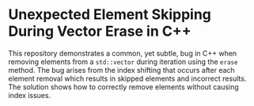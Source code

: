 # Unexpected Element Skipping During Vector Erase in C++

This repository demonstrates a common, yet subtle, bug in C++ when removing elements from a `std::vector` during iteration using the `erase` method. The bug arises from the index shifting that occurs after each element removal which results in skipped elements and incorrect results. The solution shows how to correctly remove elements without causing index issues.